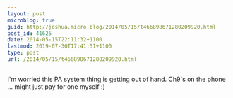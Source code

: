 ```yaml
---
layout: post
microblog: true
guid: http://joshua.micro.blog/2014/05/15/t466898671280209920.html
post_id: 41625
date: 2014-05-15T22:11:32+1100
lastmod: 2019-07-30T17:41:51+1100
type: post
url: /2014/05/15/t466898671280209920.html
---
```

I'm worried this PA system thing is getting out of hand. Ch9's on the phone ... might just pay for one myself :)
